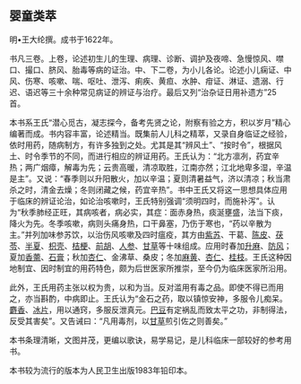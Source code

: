 ## 婴童类萃

明•王大纶撰。成书于1622年。

书凡三卷。上卷，论述初生儿的生理、病理、诊断、调护及夜啼、急慢惊风、噤口、撮口、脐风、胎毒等病的证治。中、下二卷，为小儿各论。论述小儿痫证、中风、伤寒、咳嗽、喘、呕吐、泄泻、痢疾、黄疸、水肿、疳证、淋证、遗溺、行迟、语迟等三十余种常见病证的辨证与治疗。最后又列“治杂证日用补遗方”25首。

本书系王氏“潜心觅古，凝志探今，备考先贤之论，附察有验之方，积以岁月”精心编著而成。书内容丰富，论述精当。既集前人儿科之精萃，又录自身临证之经验，依时用药，随病制方，有许多独到之处。尤其是其“辨风土”、“按时令”，根据风土、时令季节的不同，而进行相应的辨证用药。王氏认为：“北方凛冽，药宜辛热；两广烟瘴，解毒为先；云贵高暖，清凉取胜，江南亦然；江北地卑多湿，辛温是主”。又说：“春季则以升阳散火，加以辛温；夏则清暑益气，济以清凉；秋当肃杀之时，清金去燥；冬则闭藏之候，药宜辛热”。书中王氏又将这一思想具体应用于临床的辨证论治，如论治咳嗽时，王氏特别强调“须明四时，而施补泻”。认为“秋季肺经正旺，其病咳者，病必实，其症：面赤身热，痰涎壅盛，法当下痰，降火为先。冬季咳嗽，病则头痛身热，口干鼻塞，乃伤于寒也，“药以辛散为主。”并列加味参苏饮，以治伤风咳嗽及四时瘟疫，其方由[紫苏](https://www.gmzyjc.com/read/bc/bc01-1.1.3.0.0.md)、干葛、[陈皮](https://www.gmzyjc.com/read/bc/bc11-0.0.1.0.0.md)、[茯苓](https://www.gmzyjc.com/read/bc/bc05-0.0.1.0.0.md)、[半夏](https://www.gmzyjc.com/read/bc/bc16-0.1.1.0.0.md)、[枳壳](https://www.gmzyjc.com/read/bc/bc11-0.0.3.0.0.md)、[桔梗](https://www.gmzyjc.com/read/bc/bc16-0.2.2.0.0.md)、[前胡](https://www.gmzyjc.com/read/bc/bc16-0.2.1.0.0.md)、[人参](https://www.gmzyjc.com/read/bc/bc17-0.1.1.0.0.md)、[甘草](https://www.gmzyjc.com/read/bc/bc17-0.1.8.0.0.md)等十味组成。应用时春加[升麻](https://www.gmzyjc.com/read/bc/bc01-1.2.10.0.0.md)、[防风](https://www.gmzyjc.com/read/bc/bc01-1.1.5.0.0.md)；夏加[香薷](https://www.gmzyjc.com/read/bc/bc01-1.1.12.0.0.md)、[石膏](https://www.gmzyjc.com/read/bc/bc03-0.1.1.0.0.md)；秋加[杏仁](https://www.gmzyjc.com/read/bc/bc16-0.3.1.0.0.md)、金沸草、桑皮；冬加[麻黄](https://www.gmzyjc.com/read/bc/bc01-1.1.1.0.0.md)、[杏仁](https://www.gmzyjc.com/read/bc/bc16-0.3.1.0.0.md)、[桂枝](https://www.gmzyjc.com/read/bc/bc01-1.1.2.0.0.md)。王氏这种因地制宜、因时制宜的用药特色，颇为后世医家所推崇，至今仍为临床医家所沿用。

此外，王氏用药主张以权为贵，以和为当。反对滥用有毒之品。即使不得已而用之，亦当斟酌，中病即止。王氏认为“金石之药，取以镇惊安神，多服令儿痴呆。[麝香](https://www.gmzyjc.com/read/bc/bc08-0.0.1.0.0.md)、[冰片](https://www.gmzyjc.com/read/bc/bc08-0.0.3.0.0.md)，用以通窍，多服反泄真元。[巴豆](https://www.gmzyjc.com/read/bc/bc02-0.3.5.0.0.md)有定祸乱而致太平之功，非制得法，反受其害矣”。又告诫曰：“凡用毒剂，以[甘草](https://www.gmzyjc.com/read/bc/bc17-0.1.8.0.0.md)煎引佐之则善矣。”

本书条理清晰，文图并茂，更编以歌诀，易学易记，是儿科临床一部较好的参考用书。

本书较为流行的版本为人民卫生出版1983年铅印本。
